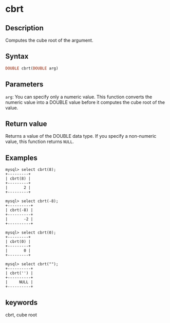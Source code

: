 ---
---

# cbrt

## Description

Computes the cube root of the argument.

## Syntax

```Haskell
DOUBLE cbrt(DOUBLE arg)
```

## Parameters

`arg`: You can specify only a numeric value. This function converts the numeric value into a DOUBLE value before it computes the cube root of the value.

## Return value

Returns a value of the DOUBLE data type. If you specify a non-numeric value, this function returns `NULL`.

## Examples

```Plain
mysql> select cbrt(8);
+---------+
| cbrt(8) |
+---------+
|       2 |
+---------+

mysql> select cbrt(-8);
+----------+
| cbrt(-8) |
+----------+
|       -2 |
+----------+

mysql> select cbrt(0);
+---------+
| cbrt(0) |
+---------+
|       0 |
+---------+

mysql> select cbrt("");
+----------+
| cbrt('') |
+----------+
|     NULL |
+----------+
```

## keywords

cbrt, cube root